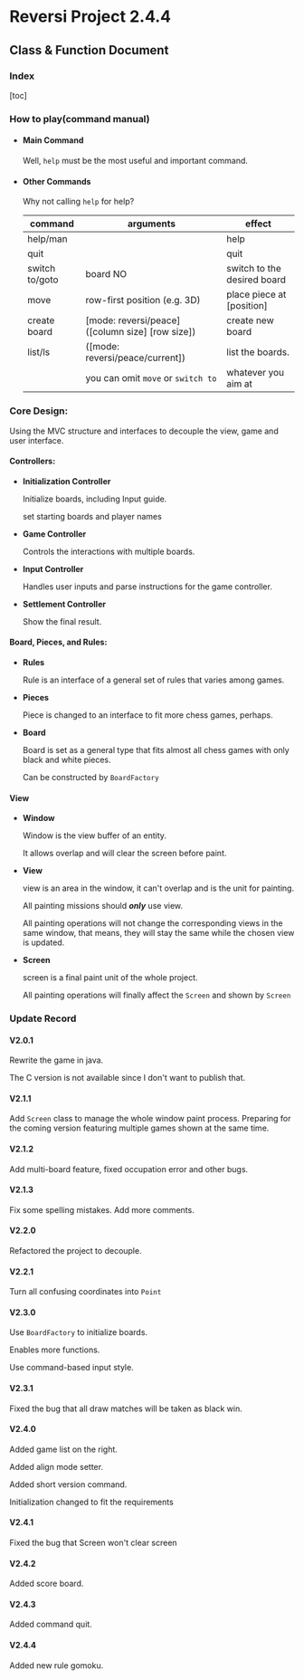 # Reversi Project 2.4.4

## Class & Function Document

### Index

[toc]

### How to play(command manual)

* #### Main Command

  Well, `help` must be the most useful and important command.

* #### Other Commands

  Why not calling `help` for help?

  | command        | arguments                                        | effect                      |
  | -------------- | ------------------------------------------------ | --------------------------- |
  | help/man       |                                                  | help                        |
  | quit           |                                                  | quit                        |
  | switch to/goto | board NO                                         | switch to the desired board |
  | move           | row-first position (e.g. 3D)                     | place piece at [position]   |
  | create board   | [mode: reversi/peace] ([column size] [row size]) | create new board            |
  | list/ls        | ([mode: reversi/peace/current])                  | list the boards.            |
  |                | you can omit `move` or `switch to`               | whatever you aim at         |

### Core Design:

Using the MVC structure and interfaces to decouple the view, game and user interface.

#### Controllers:

* **Initialization Controller**

  Initialize boards, including Input guide.

  set starting boards and player names

* **Game Controller**

  Controls the interactions with multiple boards.

* **Input Controller**

  Handles user inputs and parse instructions for the game controller.

* **Settlement Controller**

  Show the final result.

#### Board, Pieces, and Rules:

* **Rules**

  Rule is an interface of a general set of rules that varies among games.

* **Pieces**

	Piece is changed to an interface to fit more chess games, perhaps.

* **Board**

  Board is set as a general type that fits almost all chess games with only black and white pieces.
  
  Can be constructed by `BoardFactory`

#### View

* **Window**

  Window is the view buffer of an entity.

  It allows overlap and will clear the screen before paint.

* **View**

  view is an area in the window, it can't overlap and is the unit for painting.

  All painting missions should ***only*** use view.

  All painting operations will not change the corresponding views in the same window, that means, they will stay the same while the chosen view is updated.

* **Screen**

  screen is a final paint unit of the whole project.

  All painting operations will finally affect the `Screen` and shown by `Screen`

### Update Record

#### V2.0.1

Rewrite the game in java.

The C version is not available since I don't want to publish that.

#### V2.1.1

Add `Screen` class to manage the whole window paint process. Preparing  for the coming version featuring multiple games shown  at the same time.

#### V2.1.2

Add multi-board feature, fixed occupation error and other bugs.

#### V2.1.3

Fix some spelling mistakes. Add more comments.

#### V2.2.0

Refactored the project to decouple.

#### V2.2.1

Turn all confusing coordinates into `Point`

#### V2.3.0

Use `BoardFactory` to initialize boards.

Enables more functions.

Use command-based input style.

#### V2.3.1

Fixed the bug that all draw matches will be taken as black win.

#### V2.4.0

Added game list on the right.

Added align mode setter.

Added short version command.

Initialization changed to fit the requirements

#### V2.4.1

Fixed the bug that Screen won't clear screen

#### V2.4.2

Added score board.

#### V2.4.3

Added command quit.

#### V2.4.4

Added new rule gomoku.
